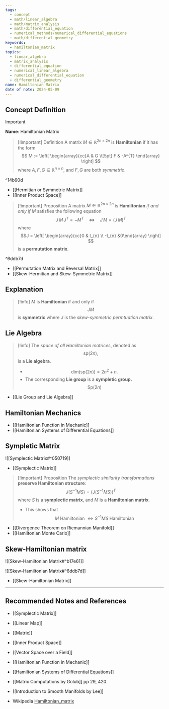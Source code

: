 ```yaml
---
tags:
  - concept
  - math/linear_algebra
  - math/matrix_analysis
  - math/differential_equation
  - numerical_methods/numerical_differential_equations
  - math/differential_geometry
keywords:
  - hamiltonian_matrix
topics:
  - linear_algebra
  - matrix_analysis
  - differential_equation
  - numerical_linear_algebra
  - numerical_differential_equation
  - differential_geometry
name: Hamiltonian Matrix
date of note: 2024-05-09
---
```


## Concept Definition

>[!important]
>**Name**:  Hamiltonian Matrix

>[!important] Definition
>A matrix $M\in \mathbb{R}^{2n\times 2n}$ is  **Hamiltonian** if it has the form
>$$
>M := \left[ \begin{array}{cc}A & G \\[5pt] F & -A^{T} \end{array} \right] 
>$$
>where $A, F,G\in \mathbb{R}^{n\times n}$, and $F,G$ are both *symmetric*.

^14b90d

- [[Hermitian or Symmetric Matrix]]
- [[Inner Product Space]]

>[!important] Proposition
>A matrix $M\in \mathbb{R}^{2n\times 2n}$ is  **Hamiltonian** *if and only if* $M$ satisfies the following equation
>$$
> J\,M\,J^{T} = -M^{T} \quad \iff \quad J\,M = (J\,M)^{T}
>$$
>where 
>$$J = \left[ \begin{array}{cc}0 & I_{n} \\ -I_{n} &0\end{array} \right] $$ is a **permutation matrix**.

^6ddb7d

- [[Permutation Matrix and Reversal Matrix]]
- [[Skew-Hermitian and Skew-Symmetric Matrix]]

## Explanation

>[!info]
>$M$ is **Hamiltonian** if and only if $$JM$$ is **symmetric** where $J$ is the *skew-symmetric permtuation matrix*.


## Lie Algebra

>[!info]
>The *space of all Hamiltonian matrices*, denoted as $$\text{sp}(2n),$$  is a **Lie algebra**.
>- $$\text{dim}(\text{sp}(2n))= 2n^2 + n.$$
>- The corresponding **Lie group** is a **sympletic group.** $$\text{Sp}(2n)$$

- [[Lie Group and Lie Algebra]]


## Hamiltonian Mechanics

- [[Hamiltonian Function in Mechanic]]
- [[Hamiltonian Systems of Differential Equations]]

## Sympletic Matrix

![[Symplectic Matrix#^050719]]

- [[Symplectic Matrix]]

>[!important] Proposition
>The *symplectic similarity transformations* **preserve Hamiltonian structure**:
>$$
>J\left( S^{-1}MS \right) = \left( J\left( S^{-1}MS \right) \right)^{T}
>$$
>where $S$ is a **symplectic matrix**, and $M$ is a **Hamiltonian matrix**.
>- This shows that $$M \text{ Hamiltonian } \iff S^{-1}MS \text{ Hamiltonian }$$

- [[Divergence Theorem on Riemannian Manifold]]
- [[Hamiltonian Monte Carlo]]

## Skew-Hamiltonian matrix

![[Skew-Hamiltonian Matrix#^b17e61]]

![[Skew-Hamiltonian Matrix#^6ddb7d]]

- [[Skew-Hamiltonian Matrix]]


-----------
##  Recommended Notes and References


- [[Symplectic Matrix]]
- [[Linear Map]]
- [[Matrix]]

- [[Inner Product Space]]
- [[Vector Space over a Field]]

- [[Hamiltonian Function in Mechanic]]
- [[Hamiltonian Systems of Differential Equations]]



- [[Matrix Computations by Golub]] pp 29, 420
- [[Introduction to Smooth Manifolds by Lee]]
- Wikipedia [Hamiltonian_matrix](https://en.wikipedia.org/wiki/Hamiltonian_matrix)